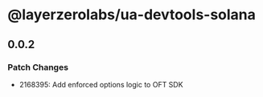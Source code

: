 # @layerzerolabs/ua-devtools-solana

## 0.0.2

### Patch Changes

- 2168395: Add enforced options logic to OFT SDK
